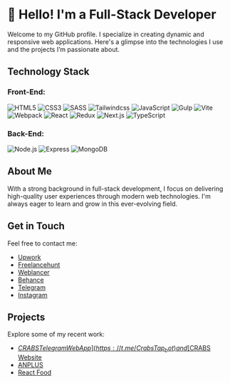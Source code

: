 # 👋 Hello! I'm a Full-Stack Developer

Welcome to my GitHub profile. I specialize in creating dynamic and responsive web applications. Here's a glimpse into the technologies I use and the projects I’m passionate about.

## Technology Stack

### Front-End:
![HTML5](https://img.shields.io/badge/HTML-%23494F5C?style=for-the-badge&logo=HTML5)
![CSS3](https://img.shields.io/badge/CSS-%23494F5C?style=for-the-badge&logo=CSS3&logoColor=72A0F6)
![SASS](https://img.shields.io/badge/SASS-%23494F5C?style=for-the-badge&logo=SASS)
![Tailwindcss](https://img.shields.io/badge/Tailwindcss-%23494F5C?style=for-the-badge&logo=Tailwindcss)
![JavaScript](https://img.shields.io/badge/JavaScript-%23494F5C?style=for-the-badge&logo=JavaScript)
![Gulp](https://img.shields.io/badge/Gulp-%23494F5C?style=for-the-badge&logo=Gulp)
![Vite](https://img.shields.io/badge/Vite-%23494F5C?style=for-the-badge&logo=Vite)
![Webpack](https://img.shields.io/badge/Webpack-%23494F5C?style=for-the-badge&logo=Webpack)
![React](https://img.shields.io/badge/React-%23494F5C?style=for-the-badge&logo=React)
![Redux](https://img.shields.io/badge/Redux-%23494F5C?style=for-the-badge&logo=Redux&logoColor=994DE4)
![Next.js](https://img.shields.io/badge/Next.js-%23494F5C?style=for-the-badge&logo=Next.js)
![TypeScript](https://img.shields.io/badge/TypeScript-%23494F5C?style=for-the-badge&logo=TypeScript)

### Back-End:
![Node.js](https://img.shields.io/badge/Node.js-%23494F5C?style=for-the-badge&logo=Node.js)
![Express](https://img.shields.io/badge/Express-%23494F5C?style=for-the-badge&logo=Express)
![MongoDB](https://img.shields.io/badge/MongoDB-%23494F5C?style=for-the-badge&logo=MongoDB)

## About Me

With a strong background in full-stack development, I focus on delivering high-quality user experiences through modern web technologies. I'm always eager to learn and grow in this ever-evolving field.

## Get in Touch

Feel free to contact me:

- [Upwork](https://www.upwork.com/freelancers/~01e09b0d329f8d44b5)
- [Freelancehunt](https://freelancehunt.com/freelancer/hHolyMolly.html)
- [Weblancer](https://www.weblancer.net/users/H0lyM0lly/)
- [Behance](https://www.behance.net/dmitrystotyka)
- [Telegram](https://t.me/developer5417)
- [Instagram](https://www.instagram.com/fontsize0px/)

## Projects

Explore some of my recent work:

- [$CRABS Telegram Web App](https://t.me/CrabsTap_bot) and [$CRABS Website](https://crabstoken.io/)
- [ANPLUS](http://anplusmedia.com/)
- [React Food](https://hholymolly.github.io/React-Food/)
